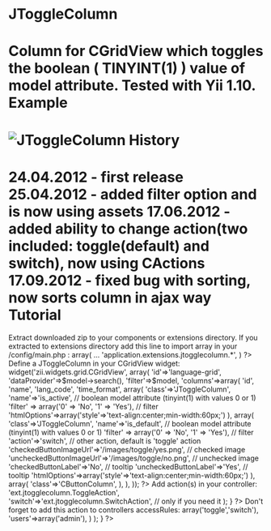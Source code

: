 JToggleColumn
====
Column for CGridView which toggles the boolean ( TINYINT(1) ) value of model attribute. Tested with Yii 1.10.
Example
====
![JToggleColumn](https://bitbucket.org/johonunu/jtogglecolumn/raw/6220c9674443/example.png)
History
====
24.04.2012 - first release
25.04.2012 - added filter option and is now using assets
17.06.2012 - added ability to change action(two included: toggle(default) and switch), now using CActions
17.09.2012 - fixed bug with sorting, now sorts column in ajax way
Tutorial
====
Extract downloaded zip to your components or extensions directory.
If you extracted to extensions directory add this line to import array in your /config/main.php :
    <?php
    'import'=>array(
        ...
        'application.extensions.jtogglecolumn.*', 
    )
    ?>
Define a JToggleColumn in your CGridView widget:
    <?php 
    $this->widget('zii.widgets.grid.CGridView', array(
            'id'=>'language-grid',
            'dataProvider'=>$model->search(),
            'filter'=>$model,
            'columns'=>array(
                    'id',
                    'name',
                    'lang_code',
                    'time_format',
                    array(
                                    'class'=>'JToggleColumn',
                                    'name'=>'is_active', // boolean model attribute (tinyint(1) with values 0 or 1)
                                    'filter' => array('0' => 'No', '1' => 'Yes'), // filter
                                    'htmlOptions'=>array('style'=>'text-align:center;min-width:60px;')
                    ),
                    array(
                                            'class'=>'JToggleColumn',
                                            'name'=>'is_default', // boolean model attribute (tinyint(1) with values 0 or 1)
                                            'filter' => array('0' => 'No', '1' => 'Yes'), // filter
                                            'action'=>'switch', // other action, default is 'toggle' action
                                            'checkedButtonImageUrl'=>'/images/toggle/yes.png', // checked image
                                            'uncheckedButtonImageUrl'=>'/images/toggle/no.png', // unchecked image
                                            'checkedButtonLabel'=>'No', // tooltip
                                            'uncheckedButtonLabel'=>'Yes', // tooltip
                                            'htmlOptions'=>array('style'=>'text-align:center;min-width:60px;')
                    ),
                    array(
                            'class'=>'CButtonColumn',
                    ),
            ),
    )); 
    ?>
Add action(s) in your controller:
    <?php
    public function actions(){
        return array(
                'toggle'=>'ext.jtogglecolumn.ToggleAction',
                'switch'=>'ext.jtogglecolumn.SwitchAction', // only if you need it
        );
    }
    ?>
Don't forget to add this action to controllers accessRules:
    <?php
    public function accessRules()
    {
            return array(
                    array('allow',
                            'actions'=>array('toggle','switch'),
                            'users'=>array('admin'),
                    )
            );
    }
    ?>
